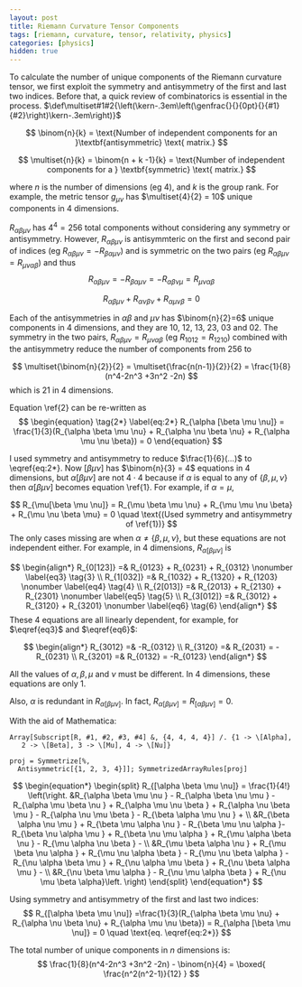 ```yaml
---
layout: post
title: Riemann Curvature Tensor Components
tags: [riemann, curvature, tensor, relativity, physics]
categories: [physics]
hidden: true
---
```

 To calculate the number of unique components of the Riemann curvature tensor, we first exploit the symmetry and antisymmetry of the first and last two indices. Before that, a quick review of combinatorics is essential in the process.
$\def\multiset#1#2{\left(\kern-.3em\left(\genfrac{}{}{0pt}{}{#1}{#2}\right)\kern-.3em\right)}$

$$
\binom{n}{k} = \text{Number of independent components for an }\textbf{antisymmetric} \text{ matrix.}
$$

$$
\multiset{n}{k} = \binom{n + k -1}{k} = \text{Number of independent components for a } \textbf{symmetric} \text{ matrix.}
$$

where $n$ is the number of dimensions (eg $4$), and $k$ is the group rank.
 For example, the metric tensor $g_{\mu \nu}$ has $\multiset{4}{2} = 10$ unique components in $4$ dimensions.

$R_{\alpha \beta \mu \nu}$ has $4^4 = 256$ total components without considering any symmetry or antisymmetry. However, $R_{\alpha \beta \mu \nu}$ is antisymmteric on the first and second pair of indices (eg $R_{\alpha \beta \mu \nu} = - R_{\beta \alpha \mu \nu}$) and is symmetric on the two pairs (eg $R_{\alpha \beta \mu \nu} =  R_{\mu \nu \alpha \beta}$) and thus
$$
\begin{equation}
\tag{1}
R_{\alpha \beta \mu \nu} = -R_{\beta \alpha  \mu \nu} = -R_{\alpha \beta \nu \mu} = R_{\mu \nu \alpha \beta} \label{1}
\end{equation}
$$

$$
\begin{equation}
\tag{2}
R_{\alpha \beta \mu \nu} + R_{\alpha \nu \beta \nu} + R_{\alpha \mu \nu \beta} = 0 \label{2}
\end{equation}
$$

Each of the antisymmetries in $\alpha \beta$ and $\mu \nu$ has $\binom{n}{2}=6$ unique components in $4$ dimensions, and they are $10$, $12$, $13$, $23$, $03$ and $02$.
The symmetry in the two pairs, $R_{\alpha \beta \mu \nu} = R_{\mu \nu \alpha \beta}$ (eg $R_{1012} = R_{1210}$) combined with the antisymmetry reduce the number of components from $256$ to

$$
\multiset{\binom{n}{2}}{2} = \multiset{\frac{n(n-1)}{2}}{2} = \frac{1}{8}(n^4-2n^3 +3n^2 -2n)
$$ 
which is $21$ in $4$ dimensions.


Equation \ref{2} can be re-written as 
$$
\begin{equation}
\tag{2*}
\label{eq:2*}
R_{\alpha [\beta \mu \nu]} = \frac{1}{3}(R_{\alpha \beta \mu \nu} + R_{\alpha \nu \beta \nu} + R_{\alpha \mu \nu \beta}) = 0
\end{equation}
$$

I used symmetry and antisymmetry to reduce $\frac{1}{6}(...)$ to \eqref{eq:2*}.
Now $[\beta \mu \nu]$ has $\binom{n}{3} = 4$ equations in $4$ dimensions, but $\alpha[\beta \mu \nu]$ are not $4 \cdot4$ because if $\alpha$ is equal to any of $\{\beta, \mu, \nu\}$ then $\alpha[\beta \mu \nu]$ becomes equation \ref{1}. For example, if $\alpha=\mu$,

$$
R_{\mu[\beta \mu \nu]} = R_{\mu \beta \mu \nu} + R_{\mu \mu \nu \beta} + R_{\mu \nu \beta \mu} = 0   \quad \text{(Used symmetry and antisymmetry of \ref{1})}
$$
The only cases missing are when $\alpha \ne \{ \beta, \mu, \nu \}$, but these equations are not independent either. For example, in 4 dimensions, $R_{\alpha[\beta \mu \nu]}$ is

$$
\begin{align*} 
R_{0[123]} =& R_{0123} + R_{0231} + R_{0312} \nonumber \label{eq3} \tag{3} \\
R_{1[032]} =& R_{1032} + R_{1320} + R_{1203} \nonumber \label{eq4} \tag{4} \\
R_{2[013]} =& R_{2013} + R_{2130} + R_{2301} \nonumber \label{eq5} \tag{5} \\
R_{3[012]} =& R_{3012} + R_{3120} + R_{3201} \nonumber \label{eq6} \tag{6}
 \end{align*}
$$
These 4 equations are all linearly dependent, for example, for $\eqref{eq3}$ and $\eqref{eq6}$:

$$
\begin{align*} 
R_{3012} =& -R_{0312} \\
R_{3120} =& R_{2031} = -R_{0231} \\
R_{3201} =& R_{0132} = -R_{0123}
 \end{align*}
$$

All the values of $\alpha, \beta, \mu$ and $\nu$ must be different. In $4$ dimensions, these equations are only $1$. 

Also, $\alpha$ is redundant in $R_{\alpha[\beta \mu \nu]}$. In fact,  $R_{\alpha[\beta \mu \nu]} = R_{[\alpha \beta \mu \nu]} = 0$.

With the aid of Mathematica:
```
Array[Subscript[R, #1, #2, #3, #4] &, {4, 4, 4, 4}] /. {1 -> \[Alpha],
   2 -> \[Beta], 3 -> \[Mu], 4 -> \[Nu]}

proj = Symmetrize[%, 
  Antisymmetric[{1, 2, 3, 4}]]; SymmetrizedArrayRules[proj]
```

$$
\begin{equation*}
    \begin{split}
     R_{[\alpha \beta \mu \nu]} = \frac{1}{4!} \left(\right. &R_{\alpha \beta \mu \nu } -  R_{\alpha \beta \nu \mu } - R_{\alpha \mu \beta \nu } + R_{\alpha \mu \nu \beta } + R_{\alpha \nu \beta \mu } - R_{\alpha \nu \mu \beta } - R_{\beta \alpha \mu \nu }  + \\  &R_{\beta \alpha \nu \mu } + R_{\beta \mu \alpha \nu } - R_{\beta \mu \nu \alpha }-R_{\beta \nu \alpha \mu } + R_{\beta \nu \mu \alpha } + R_{\mu \alpha \beta \nu } -  R_{\mu \alpha \nu \beta } - \\
     &R_{\mu \beta \alpha \nu } + R_{\mu \beta \nu \alpha } + R_{\mu \nu \alpha \beta } - R_{\mu \nu \beta \alpha } - R_{\nu \alpha \beta \mu } + R_{\nu \alpha \mu \beta } +  R_{\nu \beta \alpha \mu } - \\ 
    &R_{\nu \beta \mu \alpha } - R_{\nu \mu \alpha \beta } + R_{\nu \mu \beta \alpha}\left. \right)
 \end{split}
\end{equation*}
$$

Using symmetry and antisymmetry of the first and last two indices:
$$
  R_{[\alpha \beta \mu \nu]} =\frac{1}{3}(R_{\alpha \beta \mu \nu} + R_{\alpha \nu \beta \nu} + R_{\alpha \mu \nu \beta}) =  R_{\alpha [\beta \mu \nu]} = 0 \quad  \text{eq. \eqref{eq:2*}}
$$

The total number of unique components in $n$ dimensions is:
$$
\frac{1}{8}(n^4-2n^3 +3n^2 -2n) - \binom{n}{4} = \boxed{ \frac{n^2(n^2-1)}{12} }
$$